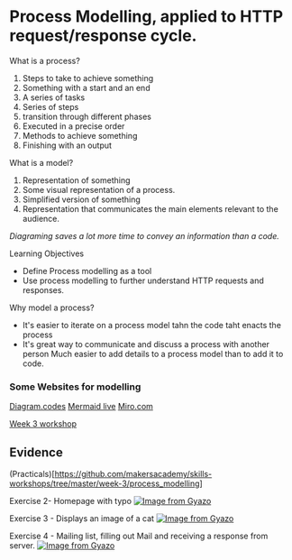 # Process Modelling, applied to HTTP request/response cycle.

What is a process?
1. Steps to take to achieve something
2. Something with a start and an end
3. A series of tasks
4. Series of steps
5.  transition through different phases
6. Executed in a precise order
7. Methods to achieve something
8. Finishing with an output

What is a model?
1. Representation of something
2. Some visual representation of a process.
3. Simplified version of something
4. Representation that communicates the main elements relevant to the audience.

_Diagraming saves a lot more time to convey an information than a code._

Learning Objectives
- Define Process modelling as a tool 
- Use process modelling to further understand HTTP requests and responses.

Why model a process?
- It's easier to iterate on a process model tahn the code taht enacts the process
- It's great way to communicate and discuss a process with another person
Much easier to add details to a process model than to add it to code.

### Some Websites for modelling
[Diagram.codes](https://www.diagram.codes/)
[Mermaid live](https://mermaid-js.github.io/)
[Miro.com](https://miro.com/)


[Week 3 workshop](https://github.com/makersacademy/skills-workshops/tree/master/week-3/process_modelling)

## Evidence
(Practicals)[https://github.com/makersacademy/skills-workshops/tree/master/week-3/process_modelling]

Exercise 2- Homepage with typo
[![Image from Gyazo](https://i.gyazo.com/622d9fe751e4bc8fd1e042ddd83de5b5.png)](https://gyazo.com/622d9fe751e4bc8fd1e042ddd83de5b5)

Exercise 3 - Displays an image of a cat
[![Image from Gyazo](https://i.gyazo.com/a314b9a61975b9de52ceadeabcf1d235.png)](https://gyazo.com/a314b9a61975b9de52ceadeabcf1d235)

Exercise 4 - Mailing list, filling out Mail and receiving a response from server.
[![Image from Gyazo](https://i.gyazo.com/4bce49a44088b8a77cbcf24da79c31eb.png)](https://gyazo.com/4bce49a44088b8a77cbcf24da79c31eb)
